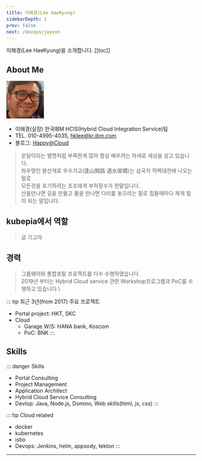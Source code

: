 ```yaml
---
title: 이해경(Lee HaeKyung)
sidebarDepth: 1
prev: false
next: /devops/jwyoon
---
```

이해경(Lee HaeKyung)을 소개합니다. 
[[toc]]

## About Me
![hklee](./img/hklee.png)

-   이해경(실장) 한국IBM HCIS(Hybrid Cloud Integration Service)팀
-   TEL. 010-4995-4035, hklee@kr.ibm.com
-   블로그: [Happy@Cloud](https://happycloud-lee.tistory.com)
> 온달이라는 별명처럼 부족한게 많아 항상 배우려는 자세로 세상을 살고 있습니다.\
좌우명인 봉산개로 우수가교(逢山開路 遇水架橋)는 삼국지 적벽대전에 나오는 말로\
모든것을 포기하려는 조조에게 부하장수가 한말입니다.\
산을만나면 길을 만들고 물을 만나면 다리를 놓으라는 말로 힘들때마다 제게 힘이 되는 말입니다.

## kubepia에서 역할
> 글 기고자 

## 경력
> 그룹웨어와 통합포탈 프로젝트를 다수 수행하였습니다.\
2019년 부터는 Hybrid Cloud service 관련 Workshop프로그램과 PoC를 수행하고 있습니다.\

::: tip 최근 3년(from 2017) 주요 프로젝트
- Portal project: HKT, SKC
- Cloud
  - Garage W/S: HANA bank, Koscom
  - PoC: BNK
::: 

## Skills
::: danger Skills
- Portal Consulting
- Project Management
- Application Architect
- Hybrid Cloud Service Consulting 
- Devlop: Java, Node.js, Domino, Web skills(html, js, css)
:::

::: tip Cloud related
- docker
- kubernetes
- istio
- Devops: Jenkins, helm, appsody, tekton
:::

---

<disqus/>



